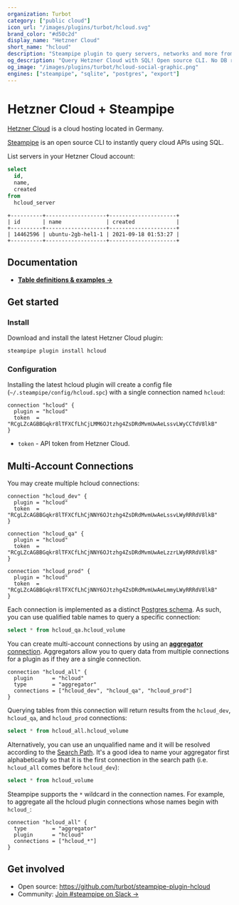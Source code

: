 ```yaml
---
organization: Turbot
category: ["public cloud"]
icon_url: "/images/plugins/turbot/hcloud.svg"
brand_color: "#d50c2d"
display_name: "Hetzner Cloud"
short_name: "hcloud"
description: "Steampipe plugin to query servers, networks and more from Hetzner Cloud."
og_description: "Query Hetzner Cloud with SQL! Open source CLI. No DB required."
og_image: "/images/plugins/turbot/hcloud-social-graphic.png"
engines: ["steampipe", "sqlite", "postgres", "export"]
---
```


# Hetzner Cloud + Steampipe

[Hetzner Cloud](https://www.hetzner.com/cloud) is a cloud hosting located in Germany.

[Steampipe](https://steampipe.io) is an open source CLI to instantly query cloud APIs using SQL.

List servers in your Hetzner Cloud account:

```sql
select
  id,
  name,
  created
from
  hcloud_server
```

```
+----------+-------------------+---------------------+
| id       | name              | created             |
+----------+-------------------+---------------------+
| 14462596 | ubuntu-2gb-hel1-1 | 2021-09-18 01:53:27 |
+----------+-------------------+---------------------+
```

## Documentation

- **[Table definitions & examples →](/plugins/turbot/hcloud/tables)**

## Get started

### Install

Download and install the latest Hetzner Cloud plugin:

```bash
steampipe plugin install hcloud
```

### Configuration

Installing the latest hcloud plugin will create a config file (`~/.steampipe/config/hcloud.spc`) with a single connection named `hcloud`:

```hcl
connection "hcloud" {
  plugin = "hcloud"
  token  = "RCgLZcAGBBGqkr8lTFXCfLhCjLMM6OJtzhg4ZsDRdMvmUwAeLssvLWyCCTdV8lkB"
}
```

- `token` - API token from Hetzner Cloud.

## Multi-Account Connections

You may create multiple hcloud connections:

```hcl
connection "hcloud_dev" {
  plugin = "hcloud"
  token  = "RCgLZcAGBBGqkr8lTFXCfLhCjNNY6OJtzhg4ZsDRdMvmUwAeLssvLWyRRRdV8lkB"
}

connection "hcloud_qa" {
  plugin = "hcloud"
  token  = "RCgLZcAGBBGqkr8lTFXCfLhCjNNY6OJtzhg4ZsDRdMvmUwAeLzzrLWyRRRdV8lkB"
}

connection "hcloud_prod" {
  plugin = "hcloud"
  token  = "RCgLZcAGBBGqkr8lTFXCfLhCjNNY6OJtzhg4ZsDRdMvmUwAeLmmyLWyRRRdV8lkB"
}
```

Each connection is implemented as a distinct [Postgres schema](https://www.postgresql.org/docs/current/ddl-schemas.html). As such, you can use qualified table names to query a specific connection:

```sql
select * from hcloud_qa.hcloud_volume
```

You can create multi-account connections by using an [**aggregator** connection](https://steampipe.io/docs/using-steampipe/managing-connections#using-aggregators). Aggregators allow you to query data from multiple connections for a plugin as if they are a single connection.

```hcl
connection "hcloud_all" {
  plugin      = "hcloud"
  type        = "aggregator"
  connections = ["hcloud_dev", "hcloud_qa", "hcloud_prod"]
}
```

Querying tables from this connection will return results from the `hcloud_dev`, `hcloud_qa`, and `hcloud_prod` connections:

```sql
select * from hcloud_all.hcloud_volume
```

Alternatively, you can use an unqualified name and it will be resolved according to the [Search Path](https://steampipe.io/docs/guides/search-path). It's a good idea to name your aggregator first alphabetically so that it is the first connection in the search path (i.e. `hcloud_all` comes before `hcloud_dev`):

```sql
select * from hcloud_volume
```

Steampipe supports the `*` wildcard in the connection names. For example, to aggregate all the hcloud plugin connections whose names begin with `hcloud_`:

```hcl
connection "hcloud_all" {
  type        = "aggregator"
  plugin      = "hcloud"
  connections = ["hcloud_*"]
}
```

## Get involved

- Open source: https://github.com/turbot/steampipe-plugin-hcloud
- Community: [Join #steampipe on Slack →](https://turbot.com/community/join)
